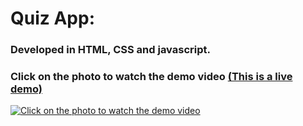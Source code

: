 # Quiz App:

### Developed in HTML, CSS and javascript.

### Click on the photo to watch the demo video [(This is a live demo)](https://ahmedelgaidi.github.io/quiz-app/)
[![Click on the photo to watch the demo video](https://res.cloudinary.com/dvmkzbrcs/image/upload/v1647329695/github%20photos%20and%20logos/quiz-app.png)](https://clipchamp.com/watch/saBePTRPrKb)



